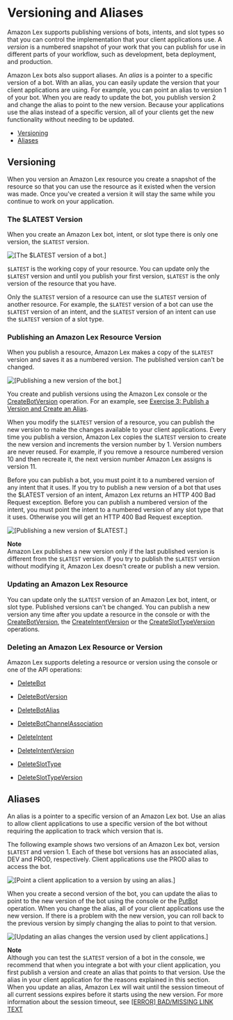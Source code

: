 # Versioning and Aliases<a name="versioning-aliases"></a>

Amazon Lex supports publishing versions of bots, intents, and slot types so that you can control the implementation that your client applications use\. A *version* is a numbered snapshot of your work that you can publish for use in different parts of your workflow, such as development, beta deployment, and production\.

Amazon Lex bots also support aliases\. An *alias* is a pointer to a specific version of a bot\. With an alias, you can easily update the version that your client applications are using\. For example, you can point an alias to version 1 of your bot\. When you are ready to update the bot, you publish version 2 and change the alias to point to the new version\. Because your applications use the alias instead of a specific version, all of your clients get the new functionality without needing to be updated\.


+ [Versioning](#versioning-intro)
+ [Aliases](#aliases-intro)

## Versioning<a name="versioning-intro"></a>

When you version an Amazon Lex resource you create a snapshot of the resource so that you can use the resource as it existed when the version was made\. Once you've created a version it will stay the same while you continue to work on your application\.

### The $LATEST Version<a name="versioning-intro-create-function"></a>

When you create an Amazon Lex bot, intent, or slot type there is only one version, the `$LATEST` version\. 

![\[The $LATEST version of a bot.\]](http://docs.aws.amazon.com/lex/latest/dg/images/lex-only-bot.png)

`$LATEST` is the working copy of your resource\. You can update only the `$LATEST` version and until you publish your first version, `$LATEST` is the only version of the resource that you have\. 

Only the `$LATEST` version of a resource can use the `$LATEST` version of another resource\. For example, the `$LATEST` version of a bot can use the `$LATEST` version of an intent, and the `$LATEST` version of an intent can use the `$LATEST` version of a slot type\.

### Publishing an Amazon Lex Resource Version<a name="versioning-intro-publish-version"></a>

When you publish a resource, Amazon Lex makes a copy of the `$LATEST` version and saves it as a numbered version\. The published version can't be changed\. 

![\[Publishing a new version of the bot.\]](http://docs.aws.amazon.com/lex/latest/dg/images/bot2.png) 

You create and publish versions using the Amazon Lex console or the [CreateBotVersion](API_CreateBotVersion.md) operation\. For an example, see [Exercise 3: Publish a Version and Create an Alias](gettingstarted-ex3.md)\. 

When you modify the `$LATEST` version of a resource, you can publish the new version to make the changes available to your client applications\. Every time you publish a version, Amazon Lex copies the `$LATEST` version to create the new version and increments the version number by 1\. Version numbers are never reused\. For example, if you remove a resource numbered version 10 and then recreate it, the next version number Amazon Lex assigns is version 11\.

Before you can publish a bot, you must point it to a numbered version of any intent that it uses\. If you try to publish a new version of a bot that uses the $LATEST version of an intent, Amazon Lex returns an HTTP 400 Bad Request exception\. Before you can publish a numbered version of the intent, you must point the intent to a numbered version of any slot type that it uses\. Otherwise you will get an HTTP 400 Bad Request exception\.

![\[Publishing a new version of $LATEST.\]](http://docs.aws.amazon.com/lex/latest/dg/images/lex-publish-identical-bot.png) 

**Note**  
Amazon Lex publishes a new version only if the last published version is different from the `$LATEST` version\. If you try to publish the `$LATEST` version without modifying it, Amazon Lex doesn't create or publish a new version\. 

### Updating an Amazon Lex Resource<a name="versioning-intro-updating-function-code"></a>

You can update only the `$LATEST` version of an Amazon Lex bot, intent, or slot type\. Published versions can't be changed\. You can publish a new version any time after you update a resource in the console or with the [CreateBotVersion](API_CreateBotVersion.md), the [CreateIntentVersion](API_CreateIntentVersion.md) or the [CreateSlotTypeVersion](API_CreateSlotTypeVersion.md) operations\.

### Deleting an Amazon Lex Resource or Version<a name="versioning-intro-deleting-function-versions"></a>

Amazon Lex supports deleting a resource or version using the console or one of the API operations:

+ [DeleteBot](API_DeleteBot.md)

+ [DeleteBotVersion](API_DeleteBotVersion.md)

+ [DeleteBotAlias](API_DeleteBotAlias.md)

+ [DeleteBotChannelAssociation](API_DeleteBotChannelAssociation.md)

+ [DeleteIntent](API_DeleteIntent.md)

+ [DeleteIntentVersion](API_DeleteIntentVersion.md)

+ [DeleteSlotType](API_DeleteSlotType.md)

+ [DeleteSlotTypeVersion](API_DeleteSlotTypeVersion.md)

## Aliases<a name="aliases-intro"></a>

An alias is a pointer to a specific version of an Amazon Lex bot\. Use an alias to allow client applications to use a specific version of the bot without requiring the application to track which version that is\.

The following example shows two versions of an Amazon Lex bot, version `$LATEST` and version 1\. Each of these bot versions has an associated alias, DEV and PROD, respectively\. Client applications use the PROD alias to access the bot\.

![\[Point a client application to a version by using an alias.\]](http://docs.aws.amazon.com/lex/latest/dg/images/lex-publish-alias-bot.png) 

When you create a second version of the bot, you can update the alias to point to the new version of the bot using the console or the [PutBot](API_PutBot.md) operation\. When you change the alias, all of your client applications use the new version\. If there is a problem with the new version, you can roll back to the previous version by simply changing the alias to point to that version\.

![\[Updating an alias changes the version used by client
						applications.\]](http://docs.aws.amazon.com/lex/latest/dg/images/lex-publish-alias-bot-v2.png) 

**Note**  
Although you can test the `$LATEST` version of a bot in the console, we recommend that when you integrate a bot with your client application, you first publish a version and create an alias that points to that version\. Use the alias in your client application for the reasons explained in this section\. When you update an alias, Amazon Lex will wait until the session timeout of all current sessions expires before it starts using the new version\. For more information about the session timeout, see [[ERROR] BAD/MISSING LINK TEXT](context-mgmt.md#context-mgmt-session-timeout)